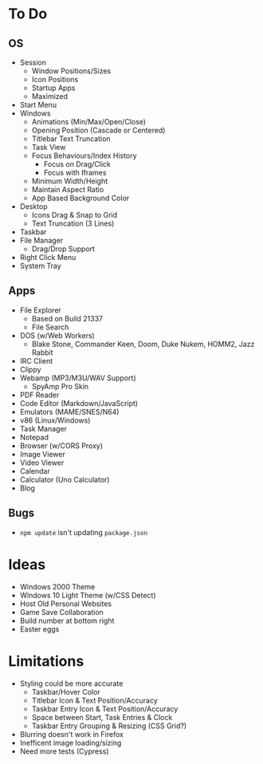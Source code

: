 # To Do

## OS

- Session
  - Window Positions/Sizes
  - Icon Positions
  - Startup Apps
  - Maximized
- Start Menu
- Windows
  - Animations (Min/Max/Open/Close)
  - Opening Position (Cascade or Centered)
  - Titlebar Text Truncation
  - Task View
  - Focus Behaviours/Index History
    - Focus on Drag/Click
    - Focus with Iframes
  - Minimum Width/Height
  - Maintain Aspect Ratio
  - App Based Background Color
- Desktop
  - Icons Drag & Snap to Grid
  - Text Truncation (3 Lines)
- Taskbar
- File Manager
  - Drag/Drop Support
- Right Click Menu
- System Tray

## Apps

- File Explorer
  - Based on Build 21337
  - File Search
- DOS (w/Web Workers)
  - Blake Stone, Commander Keen, Doom, Duke Nukem, HOMM2, Jazz Rabbit
- IRC Client
- Clippy
- Webamp (MP3/M3U/WAV Support)
  - SpyAmp Pro Skin
- PDF Reader
- Code Editor (Markdown/JavaScript)
- Emulators (MAME/SNES/N64)
- v86 (Linux/Windows)
- Task Manager
- Notepad
- Browser (w/CORS Proxy)
- Image Viewer
- Video Viewer
- Calendar
- Calculator (Uno Calculator)
- Blog

## Bugs

- `npm update` isn't updating `package.json`

# Ideas

- Windows 2000 Theme
- Windows 10 Light Theme (w/CSS Detect)
- Host Old Personal Websites
- Game Save Collaboration
- Build number at bottom right
- Easter eggs

# Limitations

- Styling could be more accurate
  - Taskbar/Hover Color
  - Titlebar Icon & Text Position/Accuracy
  - Taskbar Entry Icon & Text Position/Accuracy
  - Space between Start, Task Entries & Clock
  - Taskbar Entry Grouping & Resizing (CSS Grid?)
- Blurring doesn't work in Firefox
- Inefficent image loading/sizing
- Need more tests (Cypress)
